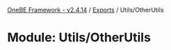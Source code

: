 [OneBE Framework - v2.4.14](../README.md) / [Exports](../modules.md) / Utils/OtherUtils

# Module: Utils/OtherUtils
